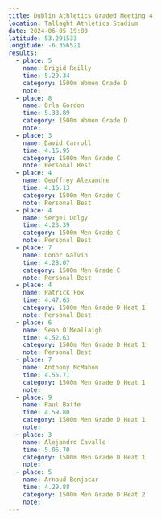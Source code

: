 ```yaml
---
title: Dublin Athletics Graded Meeting 4 
location: Tallaght Athletics Stadium
date: 2024-06-05 19:00
latitude: 53.291533 
longitude: -6.356521
results:
  - place: 5
    name: Brigid Reilly
    time: 5.29.34
    category: 1500m Women Grade D
    note: 
  - place: 8
    name: Orla Gordon
    time: 5.38.89
    category: 1500m Women Grade D
    note: 
  - place: 3
    name: David Carroll
    time: 4.15.95
    category: 1500m Men Grade C
    note: Personal Best
  - place: 4
    name: Geoffrey Alexandre
    time: 4.16.13
    category: 1500m Men Grade C
    note: Personal Best
  - place: 4
    name: Sergei Dolgy
    time: 4.23.39
    category: 1500m Men Grade C
    note: Personal Best
  - place: 7
    name: Conor Galvin
    time: 4.28.07
    category: 1500m Men Grade C
    note: Personal Best
  - place: 4
    name: Patrick Fox
    time: 4.47.63 
    category: 1500m Men Grade D Heat 1
    note: Personal Best
  - place: 6
    name: Sean O'Meallaigh
    time: 4.52.63 
    category: 1500m Men Grade D Heat 1
    note: Personal Best
  - place: 7
    name: Anthony McMahon
    time: 4.55.71
    category: 1500m Men Grade D Heat 1
    note:
  - place: 9
    name: Paul Balfe
    time: 4.59.80
    category: 1500m Men Grade D Heat 1
    note:
  - place: 3
    name: Alejandro Cavallo
    time: 5.05.70
    category: 1500m Men Grade D Heat 1
    note:
  - place: 5
    name: Arnaud Benjacar
    time: 4.29.88 
    category: 1500m Men Grade D Heat 2
    note:
---
```

